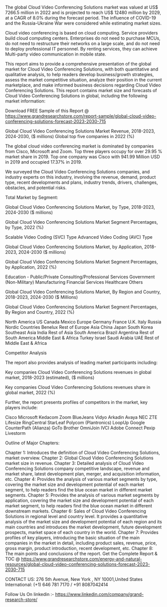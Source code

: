 
The global Cloud Video Conferencing Solutions market was valued at US$ 7266.5 million in 2022 and is projected to reach US$ 12480 million by 2029, at a CAGR of 8.0% during the forecast period. The influence of COVID-19 and the Russia-Ukraine War were considered while estimating market sizes.

Cloud video conferencing is based on cloud computing. Service providers build cloud computing centers. Enterprises do not need to purchase MCUs, do not need to restructure their networks on a large scale, and do not need to deploy professional IT personnel. By renting services, they can achieve Multi-party video communication in mobile state.

This report aims to provide a comprehensive presentation of the global market for Cloud Video Conferencing Solutions, with both quantitative and qualitative analysis, to help readers develop business/growth strategies, assess the market competitive situation, analyze their position in the current marketplace, and make informed business decisions regarding Cloud Video Conferencing Solutions. This report contains market size and forecasts of Cloud Video Conferencing Solutions in global, including the following market information:

Download FREE Sample of this Report @ https://www.grandresearchstore.com/report-sample/global-cloud-video-conferencing-solutions-forecast-2023-2030-715

Global Cloud Video Conferencing Solutions Market Revenue, 2018-2023, 2024-2030, ($ millions)
Global top five companies in 2022 (%)

The global cloud video conferencing market is dominated by companies from Cisco, Microsoft and Zoom. Top three players occupy for over 29.95 % market share in 2019. Top one company was Cisco with 941.99 Million USD in 2019 and occupied 17.37% in 2019.

We surveyed the Cloud Video Conferencing Solutions companies, and industry experts on this industry, involving the revenue, demand, product type, recent developments and plans, industry trends, drivers, challenges, obstacles, and potential risks.

Total Market by Segment:

Global Cloud Video Conferencing Solutions Market, by Type, 2018-2023, 2024-2030 ($ millions)

Global Cloud Video Conferencing Solutions Market Segment Percentages, by Type, 2022 (%)

Scalable Video Coding (SVC) Type
Advanced Video Coding (AVC) Type

Global Cloud Video Conferencing Solutions Market, by Application, 2018-2023, 2024-2030 ($ millions)

Global Cloud Video Conferencing Solutions Market Segment Percentages, by Application, 2022 (%)

Education - Public/Private
Consulting/Professional Services
Government (Non-Military)
Manufacturing
Financial Services
Healthcare
Others

Global Cloud Video Conferencing Solutions Market, By Region and Country, 2018-2023, 2024-2030 ($ Millions)

Global Cloud Video Conferencing Solutions Market Segment Percentages, By Region and Country, 2022 (%)

North America
US
Canada
Mexico
Europe
Germany
France
U.K.
Italy
Russia
Nordic Countries
Benelux
Rest of Europe
Asia
China
Japan
South Korea
Southeast Asia
India
Rest of Asia
South America
Brazil
Argentina
Rest of South America
Middle East & Africa
Turkey
Israel
Saudi Arabia
UAE
Rest of Middle East & Africa

Competitor Analysis

The report also provides analysis of leading market participants including:

Key companies Cloud Video Conferencing Solutions revenues in global market, 2018-2023 (estimated), ($ millions)

Key companies Cloud Video Conferencing Solutions revenues share in global market, 2022 (%)

Further, the report presents profiles of competitors in the market, key players include:

Cisco
Microsoft
Kedacom
Zoom
BlueJeans
Vidyo
Arkadin
Avaya
NEC
ZTE
Lifesize
RingCentral
StarLeaf
Polycom (Plantronics)
LoopUp
Google
CounterPath (Alianza)
GoTo
Brother OmniJoin
IVCI
Adobe Connect
Pexip
Livestorm

Outline of Major Chapters:

Chapter 1: Introduces the definition of Cloud Video Conferencing Solutions, market overview.
Chapter 2: Global Cloud Video Conferencing Solutions market size in revenue.
Chapter 3: Detailed analysis of Cloud Video Conferencing Solutions company competitive landscape, revenue and market share, latest development plan, merger, and acquisition information, etc.
Chapter 4: Provides the analysis of various market segments by type, covering the market size and development potential of each market segment, to help readers find the blue ocean market in different market segments.
Chapter 5: Provides the analysis of various market segments by application, covering the market size and development potential of each market segment, to help readers find the blue ocean market in different downstream markets.
Chapter 6: Sales of Cloud Video Conferencing Solutions in regional level and country level. It provides a quantitative analysis of the market size and development potential of each region and its main countries and introduces the market development, future development prospects, market space of each country in the world.
Chapter 7: Provides profiles of key players, introducing the basic situation of the main companies in the market in detail, including product sales, revenue, price, gross margin, product introduction, recent development, etc.
Chapter 8: The main points and conclusions of the report.
Get the Complete Report & TOC @ https://www.grandresearchstore.com/energy-and-natural-resources/global-cloud-video-conferencing-solutions-forecast-2023-2030-715

CONTACT US:
276 5th Avenue, New York , NY 10001,United States
International: (+1) 646 781 7170 / +91 8087042414

Follow Us On linkedin :- https://www.linkedin.com/company/grand-research-store/
